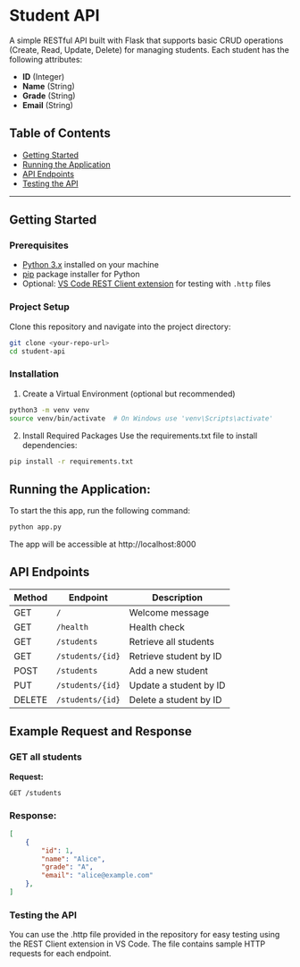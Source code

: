 # Student API

A simple RESTful API built with Flask that supports basic CRUD operations (Create, Read, Update, Delete) for managing students. Each student has the following attributes:
- **ID** (Integer)
- **Name** (String)
- **Grade** (String)
- **Email** (String)

## Table of Contents
- [Getting Started](#getting-started)
- [Running the Application](#running-the-application)
- [API Endpoints](#api-endpoints)
- [Testing the API](#testing-the-api)

---

## Getting Started

### Prerequisites
- [Python 3.x](https://www.python.org/downloads/) installed on your machine
- [pip](https://pip.pypa.io/en/stable/installation/) package installer for Python
- Optional: [VS Code REST Client extension](https://marketplace.visualstudio.com/items?itemName=humao.rest-client) for testing with `.http` files

### Project Setup
Clone this repository and navigate into the project directory:
```bash
git clone <your-repo-url>
cd student-api
```

### Installation

1. Create a Virtual Environment (optional but recommended)

```bash
python3 -m venv venv
source venv/bin/activate  # On Windows use 'venv\Scripts\activate'
```

2. Install Required Packages Use the requirements.txt file to install dependencies:

```bash
pip install -r requirements.txt
```

## Running the Application:
To start the this app, run the following command:

```bash
python app.py
```
The app will be accessible at http://localhost:8000

## API Endpoints

| Method | Endpoint           | Description                |
|--------|---------------------|----------------------------|
| GET    | `/`                | Welcome message            |
| GET    | `/health`          | Health check               |
| GET    | `/students`        | Retrieve all students      |
| GET    | `/students/{id}`   | Retrieve student by ID     |
| POST   | `/students`        | Add a new student          |
| PUT    | `/students/{id}`   | Update a student by ID     |
| DELETE | `/students/{id}`   | Delete a student by ID     |

## Example Request and Response

### GET all students

**Request:**
```http
GET /students
```

### Response:

```json
[
    {
        "id": 1,
        "name": "Alice",
        "grade": "A",
        "email": "alice@example.com"
    },
]
```
### Testing the API
You can use the .http file provided in the repository for easy testing using the REST Client extension in VS Code. The file contains sample HTTP requests for each endpoint.
